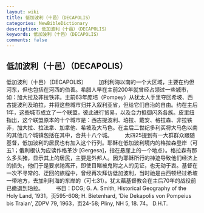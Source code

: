 ```yaml
---
layout: wiki
title: 低加波利（十邑）（DECAPOLIS）
categories: NewBibleDictionary
description: 低加波利（十邑）（DECAPOLIS）
keywords: 低加波利（十邑）（DECAPOLIS）
comments: false
---
```


## 低加波利（十邑）（DECAPOLIS）



低加波利（十邑）（DECAPOLIS）
　　加利利海以南的一个大区域，主要在约但河东，但也包括在河西的伯善。希腊人早在主前200年就曾经占领过一些城市，如：加大拉及非拉铁非。主前63年庞培（Pompey）从犹太人手里夺回希坡、西古提波利及珀拉，并将这些城市归并入叙利亚省，但给它们自治的自由。约在主后1年，这些城市成立了一个联盟，彼此进行贸易，以及合力抵御闪系各族。皮里纽指出，这个联盟原本的十个城市是：西古提波利、珀拉、戴安、格拉森、非拉铁非，加大拉、拉法拿、加拿他、希坡及大马色。在主后二世纪多利买将大马色以南的其他几个城镇包括在其中，合共十八个城。
　　太四25提到有一大群群众跟随基督，低加波利的居民也有加入这个行列。耶稣在低加波利境内的格拉森登岸（可五1；俄利根认为应读作格革沙 [Gergesa]，指在悬崖上的一个地点）。格拉森有那么多头猪，显示其上的居民，主要是外邦人。因为耶稣所行的神迹导致他们经济上的损失，他们于是要求祂离开，即使目睹被鬼附之人的见证，也无动于衷。基督在一次不寻常的、迂回的旅程中，曾经再次拜访低加波利，当时祂是由西顿经过希坡一带地方，去加利利海的东岸的（可七31）。犹太藉基督教会在主后70年的战役前已撤退到珀拉。
　　书目：DCG;
G. A. Smith, Historical Geography of the
Holy Land, 1931，页595-608; H. Bietenhard, 'Die Dekapolis
von Pompeius bis Traian', ZDPV 79,
1963，页24-58; Pliny, NH 5, 18. 74。
D.H.T.




